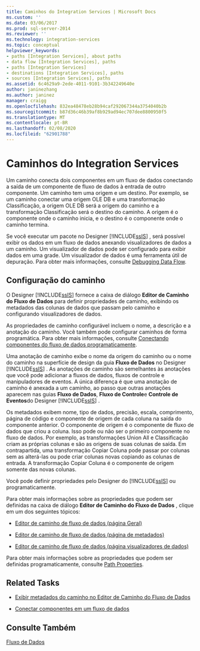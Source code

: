 ```yaml
---
title: Caminhos do Integration Services | Microsoft Docs
ms.custom: ''
ms.date: 03/06/2017
ms.prod: sql-server-2014
ms.reviewer: ''
ms.technology: integration-services
ms.topic: conceptual
helpviewer_keywords:
- paths [Integration Services], about paths
- data flow [Integration Services], paths
- paths [Integration Services]
- destinations [Integration Services], paths
- sources [Integration Services], paths
ms.assetid: 6c4629a9-2ede-4011-9101-3b342249640e
author: janinezhang
ms.author: janinez
manager: craigg
ms.openlocfilehash: 832ea48478eb28b94caf292067344a3754040b2b
ms.sourcegitcommit: b87d36c46b39af8b929ad94ec707dee8800950f5
ms.translationtype: MT
ms.contentlocale: pt-BR
ms.lasthandoff: 02/08/2020
ms.locfileid: "62901788"
---
```

# <a name="integration-services-paths"></a>Caminhos do Integration Services
  Um caminho conecta dois componentes em um fluxo de dados conectando a saída de um componente de fluxo de dados à entrada de outro componente. Um caminho tem uma origem e um destino. Por exemplo, se um caminho conectar uma origem OLE DB e uma transformação Classificação, a origem OLE DB será a origem do caminho e a transformação Classificação será o destino do caminho. A origem é o componente onde o caminho inicia, e o destino é o componente onde o caminho termina.  
  
 Se você executar um pacote no Designer [!INCLUDE[ssIS](../../includes/ssis-md.md)] , será possível exibir os dados em um fluxo de dados anexando visualizadores de dados a um caminho. Um visualizador de dados pode ser configurado para exibir dados em uma grade. Um visualizador de dados é uma ferramenta útil de depuração. Para obter mais informações, consulte [Debugging Data Flow](../troubleshooting/debugging-data-flow.md).  
  
## <a name="configuration-of-the-path"></a>Configuração do caminho  
 O Designer [!INCLUDE[ssIS](../../includes/ssis-md.md)] fornece a caixa de diálogo **Editor de Caminho do Fluxo de Dados** para definir propriedades de caminho, exibindo os metadados das colunas de dados que passam pelo caminho e configurando visualizadores de dados.  
  
 As propriedades de caminho configurável incluem o nome, a descrição e a anotação do caminho. Você também pode configurar caminhos de forma programática. Para obter mais informações, consulte [Conectando componentes do fluxo de dados programaticamente](../building-packages-programmatically/connecting-data-flow-components-programmatically.md).  
  
 Uma anotação de caminho exibe o nome da origem do caminho ou o nome do caminho na superfície de design da guia **Fluxo de Dados** no Designer [!INCLUDE[ssIS](../../includes/ssis-md.md)] . As anotações de caminho são semelhantes às anotações que você pode adicionar a fluxos de dados, fluxos de controle e manipuladores de eventos. A única diferença é que uma anotação de caminho é anexada a um caminho, ao passo que outras anotações aparecem nas guias **Fluxo de Dados**, **Fluxo de Controle**e **Controle de Eventos**do Designer [!INCLUDE[ssIS](../../includes/ssis-md.md)] .  
  
 Os metadados exibem nome, tipo de dados, precisão, escala, comprimento, página de código e componente de origem de cada coluna na saída do componente anterior. O componente de origem é o componente de fluxo de dados que criou a coluna. Isso pode ou não ser o primeiro componente no fluxo de dados. Por exemplo, as transformações Union All e Classificação criam as próprias colunas e são as origens de suas colunas de saída. Em contrapartida, uma transformação Copiar Coluna pode passar por colunas sem as alterá-las ou pode criar colunas novas copiando as colunas de entrada. A transformação Copiar Coluna é o componente de origem somente das novas colunas.  
  
 Você pode definir propriedades pelo Designer do [!INCLUDE[ssIS](../../includes/ssis-md.md)] ou programaticamente.  
  
 Para obter mais informações sobre as propriedades que podem ser definidas na caixa de diálogo **Editor de Caminho do Fluxo de Dados** , clique em um dos seguintes tópicos:  
  
-   [Editor de caminho de fluxo de dados &#40;página Geral&#41;](../general-page-of-integration-services-designers-options.md)  
  
-   [Editor de caminho de fluxo de dados &#40;página de metadados&#41;](../data-flow-path-editor-metadata-page.md)  
  
-   [Editor de caminho de fluxo de dados &#40;página visualizadores de dados&#41;](../data-flow-path-editor-data-viewers-page.md)  
  
 Para obter mais informações sobre as propriedades que podem ser definidas programaticamente, consulte [Path Properties](../path-properties.md).  
  
## <a name="related-tasks"></a>Related Tasks  
  
-   [Exibir metadados do caminho no Editor de Caminho do Fluxo de Dados](../view-path-metadata-in-the-data-flow-path-editor.md)  
  
-   [Conectar componentes em um fluxo de dados](connect-components-in-a-data-flow.md)  
  
## <a name="see-also"></a>Consulte Também  
 [Fluxo de Dados](data-flow.md)  
  
  
